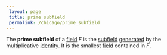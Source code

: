 ```yaml
---
 layout: page
 title: prime subfield
 permalink: /chicago/prime_subfield
---
```

The **prime subfield** of a [field](https://mathgloss.github.io/MathGloss/field) $F$ is the [subfield](https://mathgloss.github.io/MathGloss/subfield) [generated](https://mathgloss.github.io/MathGloss/generate_a_field) by the multiplicative [identity](https://mathgloss.github.io/MathGloss/identity_element). It is the smallest [field](https://mathgloss.github.io/MathGloss/field) contained in $F$.